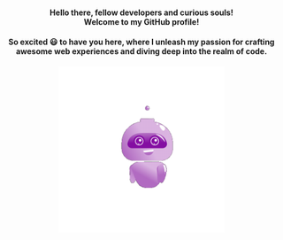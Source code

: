 <div align="center">
  <h1 style="font-size: inherit; margin-bottom: 0;">Hello there, fellow developers and curious souls!<br><span style="font-size: inherit;">Welcome to my GitHub profile!</span></h1>
</div>

<h4 align="center">So excited 😃 to have you here, where I unleash my passion for crafting awesome web experiences and diving deep into the realm of code.</h4>

<div align="center">
  <img src="./Hello.gif" alt="Hi" height="300">
</div>

